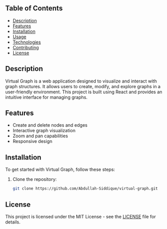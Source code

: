 

## Table of Contents
- [Description](#description)
- [Features](#features)
- [Installation](#installation)
- [Usage](#usage)
- [Technologies](#technologies)
- [Contributing](#contributing)
- [License](#license)

## Description

Virtual Graph is a web application designed to visualize and interact with graph structures. It allows users to create, modify, and explore graphs in a user-friendly environment. This project is built using React and provides an intuitive interface for managing graphs.

## Features

- Create and delete nodes and edges
- Interactive graph visualization
- Zoom and pan capabilities
- Responsive design

## Installation

To get started with Virtual Graph, follow these steps:

1. Clone the repository:
   ```bash
   git clone https://github.com/Abdullah-Siddique/virtual-graph.git

## License

This project is licensed under the MIT License - see the [LICENSE](LICENSE.md) file for details.
